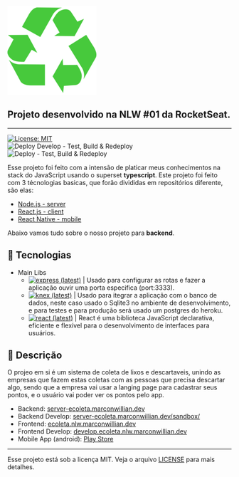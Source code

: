   ![Ecoleta][logo-image]

  ## Projeto desenvolvido na NLW #01 da RocketSeat.
  ---
  [![License: MIT][license-image]][license-link]<br>
  ![Deploy Develop - Test, Build & Redeploy](https://github.com/marconwillian/Ecoleta/workflows/Deploy%20Develop%20-%20Test,%20Build%20&%20Redeploy/badge.svg?branch=develop)<br>
  ![Deploy - Test, Build & Redeploy](https://github.com/marconwillian/Ecoleta/workflows/Deploy%20-%20Test,%20Build%20&%20Redeploy/badge.svg?branch=main)

  Esse projeto foi feito com a intensão de platicar meus conhecimentos na stack do JavaScript usando o superset **typescript**.
  Este projeto foi feito com 3 técnologias basicas, que forão divididas em repositórios diferente, são elas:
  - [Node.js - server][repo-backend]
  - [React.js - client][repo-frontend]
  - [React Native - mobile][repo-mobile]

  Abaixo vamos tudo sobre o nosso projeto para **backend**.

  ## :rocket: Tecnologias

  - Main Libs
    - [![express (latest)](https://img.shields.io/npm/v/express/latest?label=Express&style=flat-square)][npm-express] | Usado para configurar as rotas e fazer a aplicação ouvir uma porta especifica (port:3333).
    - [![knex (latest)](https://img.shields.io/npm/v/knex/latest?label=knex.js&style=flat-square)][npm-knex] | Usado para itegrar a aplicação com o banco de dados, neste caso usado o Sqlite3 no ambiente de desenvolvimento, e para testes e para produção será usado um postgres do heroku.
    - [![react (latest)](https://img.shields.io/npm/v/react/latest?label=React.js&style=flat-square)][npm-react] | React é uma biblioteca JavaScript declarativa, eficiente e flexível para o desenvolvimento de interfaces para usuários.

  ## :minidisc: Descrição
  O projeo em si é um sistema de coleta de lixos e descartaveis, unindo as empresas que fazem estas coletas com as pessoas que precisa descartar algo, sendo que a empresa vai usar a langing page para cadastrar seus pontos, e o usuário vai poder ver os pontos pelo app.

  - Backend: [server-ecoleta.marconwillian.dev](https://server-ecoleta.marconwillian.dev/)
  - Backend Develop: [server-ecoleta.marconwillian.dev/sandbox/](https://server-ecoleta.marconwillian.dev/sandbox/)
  - Frontend: [ecoleta.nlw.marconwillian.dev](https://ecoleta.nlw.marconwillian.dev/)
  - Frontend Develop: [develop.ecoleta.nlw.marconwillian.dev](https://develop.ecoleta.nlw.marconwillian.dev/)
  - Mobile App (android): [Play Store][link-mobile-app]
  
  ****
  Esse projeto está sob a licença MIT. Veja o arquivo [LICENSE][license-link] para mais detalhes.


  <!-- Markdown link & img's -->
  [logo-image]: /assets/green-readme.png
  [license-image]: https://img.shields.io/badge/License-MIT-yellow.svg
  [license-link]: /LICENSE
  [link-mobile-app]: https://play.google.com/store/apps/details?id=dev.mh4sh.ecoleta
  [repo-backend]: /server
  [repo-frontend]: /client
  [repo-mobile]: /mobile
  [npm-react]: https://www.npmjs.com/package/react
  [npm-express]: https://www.npmjs.com/package/express
  [npm-knex]: https://www.npmjs.com/package/knex